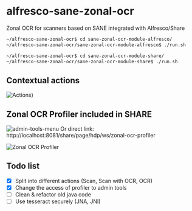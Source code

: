 # alfresco-sane-zonal-ocr
Zonal OCR for scanners based on SANE integrated with Alfresco/Share

<!---
[![	temporary status (simple build status)](https://img.shields.io/teamcity/http/teamcity.jetbrains.com/s/bt345.svg)]()
-->


```bash
~/alfresco-sane-zonal-ocr$ cd sane-zonal-ocr-module-alfresco/
~/alfresco-sane-zonal-ocr/sane-zonal-ocr-module-alfresco$ ./run.sh 
```

```bash
~/alfresco-sane-zonal-ocr$ cd sane-zonal-ocr-module-share/
~/alfresco-sane-zonal-ocr/sane-zonal-ocr-module-share$ ./run.sh 
```
<!---
![	Actions)](https://cloud.githubusercontent.com/assets/24793099/24570188/81f36462-166a-11e7-94c1-da91a78c8f1b.png)
-->
## Contextual actions
![Actions)](https://cloud.githubusercontent.com/assets/24793099/24570198/8c95e20a-166a-11e7-8d2f-569926fdddd9.png)


## Zonal OCR Profiler included in SHARE
![admin-tools-menu](https://cloud.githubusercontent.com/assets/24793099/24587092/2bec52e4-17b0-11e7-82b3-4c49724f70bd.png)
Or direct link:
http://localhost:8081/share/page/hdp/ws/zonal-ocr-profiler




![Zonal OCR Profiler](https://cloud.githubusercontent.com/assets/24793099/24427095/0e5b2d8a-140a-11e7-9b34-6a1fc5dd5df9.png)


## Todo list
- [x] Split into different actions (Scan, Scan with OCR, OCR)
- [x] Change the access of profiler to admin tools
- [ ] Clean & refactor old java code
- [ ] Use tesseract securely (JNA, JNI)
